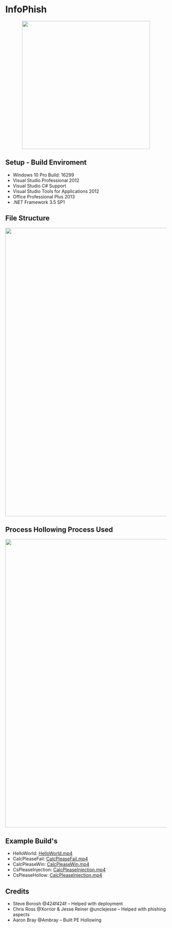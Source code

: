 <div class="github-card" data-width="400" data-height="" data-github="https://github.com/InfoPhish/InfoPhish" data-theme="medium"></div>
<script src="//cdn.jsdelivr.net/github-cards/latest/widget.js"></script>

# InfoPhish

<p align="center">
<img src="https://github.com/InfoPhish/InfoPhish/blob/master/Extras/infopathfuture.jpg" width="400">
</p>

## Setup - Build Enviroment

- Windows 10 Pro Build: 16299
- Visual Studio Professional 2012
- Visual Studio C# Support
- Visual Studio Tools for Applications 2012
- Office Professional Plus 2013
- .NET Framework 3.5 SP1

## File Structure
<p align="center">
<img src="https://github.com/InfoPhish/InfoPhish/blob/master/Extras/file.PNG" width="900">
</p>

## Process Hollowing Process Used
<p align="center">
<img src="https://github.com/InfoPhish/InfoPhish/blob/master/Extras/hollow.PNG" width="900">
</p>

## Example Build's

- HelloWorld: [HelloWorld.mp4](../VideoExamples/HelloWorld-Example-mainc.7z)
- CalcPleaseFail: [CalcPleaseFail.mp4](../VideoExamples/CalcPlease-Example-Fail-mainc.7z)
- CalcPleaseWin: [CalcPleaseWin.mp4](../VideoExamples/CalcPlease-Example-Win-mainc.7z)
- CsPleaseInjection: [CalcPleaseInjection.mp4](../VideoExamples/CsPlease-Beacon-Injection-mainc.7z)
- CsPleaseHollow: [CalcPleaseInjection.mp4](../VideoExamples/CsPlease-Beacon-ProcessHollow-mainc.7z)

## Credits
* Steve Borosh @424f424f – Helped with deployment 
* Chris Ross @Xorrior & Jesse Reiner @unclejesse – Helped with phishing aspects
* Aaron Bray @Ambray – Built PE Hollowing 
